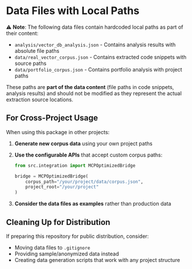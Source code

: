 # Data Files with Local Paths

⚠️ **Note**: The following data files contain hardcoded local paths as part of their content:

- `analysis/vector_db_analysis.json` - Contains analysis results with absolute file paths
- `data/real_vector_corpus.json` - Contains extracted code snippets with source paths  
- `data/portfolio_corpus.json` - Contains portfolio analysis with project paths

These paths are **part of the data content** (file paths in code snippets, analysis results) and should not be modified as they represent the actual extraction source locations.

## For Cross-Project Usage

When using this package in other projects:

1. **Generate new corpus data** using your own project paths
2. **Use the configurable APIs** that accept custom corpus paths:
   ```python
   from src.integration import MCPOptimizedBridge
   
   bridge = MCPOptimizedBridge(
       corpus_path="/your/project/data/corpus.json",
       project_root="/your/project"
   )
   ```

3. **Consider the data files as examples** rather than production data

## Cleaning Up for Distribution

If preparing this repository for public distribution, consider:
- Moving data files to `.gitignore`
- Providing sample/anonymized data instead
- Creating data generation scripts that work with any project structure
